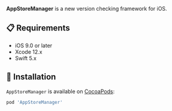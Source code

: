 **AppStoreManager** is a new version checking framework for iOS.

## 📋 Requirements

* iOS 9.0 or later
* Xcode 12.x
* Swift 5.x

## 📲 Installation

`AppStoreManager` is available on [CocoaPods](https://cocoapods.org/pods/AppStoreManager):

```ruby
pod 'AppStoreManager'
```